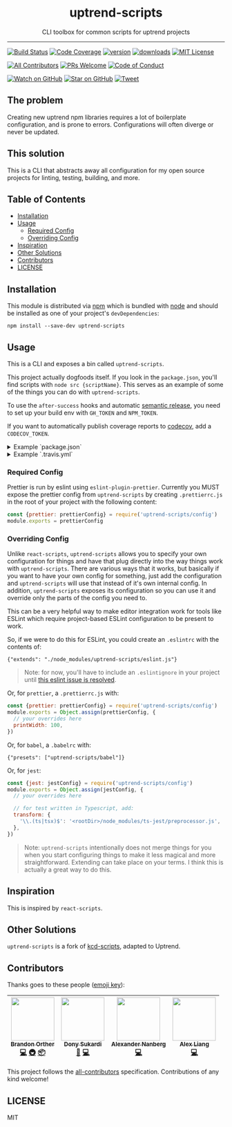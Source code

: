 <div align="center">
<h1>uptrend-scripts</h1>

<p>CLI toolbox for common scripts for uptrend projects</p>
</div>

<hr />

[![Build Status][build-badge]][build]
[![Code Coverage][coverage-badge]][coverage]
[![version][version-badge]][package]
[![downloads][downloads-badge]][npmcharts]
[![MIT License][license-badge]][license]

[![All Contributors](https://img.shields.io/badge/all_contributors-4-orange.svg?style=flat-square)](#contributors)
[![PRs Welcome][prs-badge]][prs]
[![Code of Conduct][coc-badge]][coc]

[![Watch on GitHub][github-watch-badge]][github-watch]
[![Star on GitHub][github-star-badge]][github-star]
[![Tweet][twitter-badge]][twitter]

## The problem

Creating new uptrend npm libraries requires a lot of boilerplate
configuration, and is prone to errors. Configurations will often diverge or
never be updated.

## This solution

This is a CLI that abstracts away all configuration for my open source projects
for linting, testing, building, and more.

## Table of Contents

<!-- START doctoc generated TOC please keep comment here to allow auto update -->
<!-- DON'T EDIT THIS SECTION, INSTEAD RE-RUN doctoc TO UPDATE -->

- [Installation](#installation)
- [Usage](#usage)
  - [Required Config](#required-config)
  - [Overriding Config](#overriding-config)
- [Inspiration](#inspiration)
- [Other Solutions](#other-solutions)
- [Contributors](#contributors)
- [LICENSE](#license)

<!-- END doctoc generated TOC please keep comment here to allow auto update -->

## Installation

This module is distributed via [npm][npm] which is bundled with [node][node] and
should be installed as one of your project's `devDependencies`:

```
npm install --save-dev uptrend-scripts
```

## Usage

This is a CLI and exposes a bin called `uptrend-scripts`.

This project actually dogfoods itself. If you look in the `package.json`, you'll
find scripts with `node src {scriptName}`. This serves as an example of some
of the things you can do with `uptrend-scripts`.

To use the `after-success` hooks and automatic [semantic release][semantic-release],
you need to set up your build env with `GH_TOKEN` and `NPM_TOKEN`.

If you want to automatically publish coverage reports to [codecov][codecov], add
a `CODECOV_TOKEN`.

<details>
<summary>Example `package.json`</summary>

```json
{
  "name": "amazing-library",
  "version": "0.0.0-semantically-released",
  "main": "dist/index.js",
  "files": ["dist"],
  "scripts": {
    "test": "uptrend-scripts test",
    "test:update": "uptrend-scripts test --updateSnapshot",
    "build": "uptrend-scripts build",
    "lint": "uptrend-scripts lint",
    "format": "uptrend-scripts format",
    "validate": "uptrend-scripts validate",
    "precommit": "uptrend-scripts precommit",
    "after-success": "uptrend-scripts travis-after-success"
  },
  "devDependencies": {
    "uptrend-scripts": "1.0.0"
  }
}
```

</details>

<details>
<summary>Example `.travis.yml`</summary>

```yaml
sudo: false
language: node_js
cache:
  directories:
    - node_modules
notifications:
  email: false
node_js:
  - '8'
script: npm run validate
after_success:
  - npm run after-success
branches:
  only:
    - master
```

</details>

### Required Config

Prettier is run by eslint using `eslint-plugin-prettier`. Currently you MUST
expose the prettier config from `uptrend-scripts` by creating `.prettierrc.js`
in the root of your project with the following content:

```js
const {prettier: prettierConfig} = require('uptrend-scripts/config')
module.exports = prettierConfig
```

### Overriding Config

Unlike `react-scripts`, `uptrend-scripts` allows you to specify your own
configuration for things and have that plug directly into the way things work
with `uptrend-scripts`. There are various ways that it works, but basically if you
want to have your own config for something, just add the configuration and
`uptrend-scripts` will use that instead of it's own internal config. In addition,
`uptrend-scripts` exposes its configuration so you can use it and override only
the parts of the config you need to.

This can be a very helpful way to make editor integration work for tools like
ESLint which require project-based ESLint configuration to be present to work.

So, if we were to do this for ESLint, you could create an `.eslintrc` with the
contents of:

```
{"extends": "./node_modules/uptrend-scripts/eslint.js"}
```

> Note: for now, you'll have to include an `.eslintignore` in your project until
> [this eslint issue is resolved](https://github.com/eslint/eslint/issues/9227).

Or, for `prettier`, a `.prettierrc.js` with:

```javascript
const {prettier: prettierConfig} = require('uptrend-scripts/config')
module.exports = Object.assign(prettierConfig, {
  // your overrides here
  printWidth: 100,
})
```

Or, for `babel`, a `.babelrc` with:

```
{"presets": ["uptrend-scripts/babel"]}
```

Or, for `jest`:

```javascript
const {jest: jestConfig} = require('uptrend-scripts/config')
module.exports = Object.assign(jestConfig, {
  // your overrides here

  // for test written in Typescript, add:
  transform: {
    '\\.(ts|tsx)$': '<rootDir>/node_modules/ts-jest/preprocessor.js',
  },
})
```

> Note: `uptrend-scripts` intentionally does not merge things for you when you start
> configuring things to make it less magical and more straightforward. Extending
> can take place on your terms. I think this is actually a great way to do this.

## Inspiration

This is inspired by `react-scripts`.

## Other Solutions

`uptrend-scripts` is a fork of [kcd-scripts][kcd-scripts], adapted to Uptrend.

## Contributors

Thanks goes to these people ([emoji key][emojis]):

<!-- ALL-CONTRIBUTORS-LIST:START - Do not remove or modify this section -->
<!-- prettier-ignore -->
| [<img src="https://avatars3.githubusercontent.com/u/126236?v=4" width="100px;"/><br /><sub><b>Brandon Orther</b></sub>](http://uptrend.tech)<br />[💻](https://github.com/uptrend-tech/uptrend-scripts/commits?author=orther "Code") [🚇](#infra-orther "Infrastructure (Hosting, Build-Tools, etc)") [📦](#platform-orther "Packaging/porting to new platform") | [<img src="https://avatars0.githubusercontent.com/u/410792?v=4" width="100px;"/><br /><sub><b>Dony Sukardi</b></sub>](http://dsds.io)<br />[🐛](https://github.com/uptrend-tech/uptrend-scripts/issues?q=author%3Adonysukardi "Bug reports") [💻](https://github.com/uptrend-tech/uptrend-scripts/commits?author=donysukardi "Code") | [<img src="https://avatars3.githubusercontent.com/u/8997319?v=4" width="100px;"/><br /><sub><b>Alexander Nanberg</b></sub>](https://alexandernanberg.com)<br />[💻](https://github.com/uptrend-tech/uptrend-scripts/commits?author=alexandernanberg "Code") | [<img src="https://avatars2.githubusercontent.com/u/7818365?v=4" width="100px;"/><br /><sub><b>Alex Liang</b></sub>](https://github.com/fobbyal)<br />[💻](https://github.com/uptrend-tech/uptrend-scripts/commits?author=fobbyal "Code") |
| :---: | :---: | :---: | :---: |

<!-- ALL-CONTRIBUTORS-LIST:END -->

This project follows the [all-contributors][all-contributors] specification.
Contributions of any kind welcome!

## LICENSE

MIT

[npm]: https://www.npmjs.com/
[node]: https://nodejs.org
[build-badge]: https://img.shields.io/travis/uptrend-tech/uptrend-scripts.svg?style=flat-square
[build]: https://travis-ci.org/uptrend-tech/uptrend-scripts
[coverage-badge]: https://img.shields.io/codecov/c/github/uptrend-tech/uptrend-scripts.svg?style=flat-square
[coverage]: https://codecov.io/github/uptrend-tech/uptrend-scripts
[version-badge]: https://img.shields.io/npm/v/uptrend-scripts.svg?style=flat-square
[package]: https://www.npmjs.com/package/uptrend-scripts
[downloads-badge]: https://img.shields.io/npm/dm/uptrend-scripts.svg?style=flat-square
[npmcharts]: http://npmcharts.com/compare/uptrend-scripts
[license-badge]: https://img.shields.io/npm/l/uptrend-scripts.svg?style=flat-square
[license]: https://github.com/uptrend-tech/uptrend-scripts/blob/master/LICENSE
[prs-badge]: https://img.shields.io/badge/PRs-welcome-brightgreen.svg?style=flat-square
[prs]: http://makeapullrequest.com
[donate-badge]: https://img.shields.io/badge/$-support-green.svg?style=flat-square
[coc-badge]: https://img.shields.io/badge/code%20of-conduct-ff69b4.svg?style=flat-square
[coc]: https://github.com/uptrend-tech/uptrend-scripts/blob/master/other/CODE_OF_CONDUCT.md
[github-watch-badge]: https://img.shields.io/github/watchers/uptrend-tech/uptrend-scripts.svg?style=social
[github-watch]: https://github.com/uptrend-tech/uptrend-scripts/watchers
[github-star-badge]: https://img.shields.io/github/stars/uptrend-tech/uptrend-scripts.svg?style=social
[github-star]: https://github.com/uptrend-tech/uptrend-scripts/stargazers
[twitter]: https://twitter.com/intent/tweet?text=Check%20out%20uptrend-scripts!%20https://github.com/uptrend-tech/uptrend-scripts%20%F0%9F%91%8D
[twitter-badge]: https://img.shields.io/twitter/url/https/github.com/uptrend-tech/uptrend-scripts.svg?style=social
[emojis]: https://github.com/kentcdodds/all-contributors#emoji-key
[all-contributors]: https://github.com/kentcdodds/all-contributors
[kcd-scripts]: https://github.com/kentcdodds/kcd-scripts
[semantic-release]: https://github.com/semantic-release/semantic-release
[codecov]: https://codecov.io
[prettier-config-file]: https://prettier.io/docs/en/configuration.html
